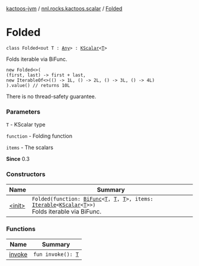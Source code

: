 [kactoos-jvm](../../index.md) / [nnl.rocks.kactoos.scalar](../index.md) / [Folded](./index.md)

# Folded

`class Folded<out T : `[`Any`](https://kotlinlang.org/api/latest/jvm/stdlib/kotlin/-any/index.html)`> : `[`KScalar`](../../nnl.rocks.kactoos/-k-scalar.md)`<`[`T`](index.md#T)`>`

Folds iterable via BiFunc.

```
new Folded<>(
(first, last) -> first + last,
new IterableOf<>(() -> 1L, () -> 2L, () -> 3L, () -> 4L)
).value() // returns 10L
```

There is no thread-safety guarantee.

### Parameters

`T` - KScalar type

`function` - Folding function

`items` - The scalars

**Since**
0.3

### Constructors

| Name | Summary |
|---|---|
| [&lt;init&gt;](-init-.md) | `Folded(function: `[`BiFunc`](../../nnl.rocks.kactoos/-bi-func/index.md)`<`[`T`](index.md#T)`, `[`T`](index.md#T)`, `[`T`](index.md#T)`>, items: `[`Iterable`](https://kotlinlang.org/api/latest/jvm/stdlib/kotlin.collections/-iterable/index.html)`<`[`KScalar`](../../nnl.rocks.kactoos/-k-scalar.md)`<`[`T`](index.md#T)`>>)`<br>Folds iterable via BiFunc. |

### Functions

| Name | Summary |
|---|---|
| [invoke](invoke.md) | `fun invoke(): `[`T`](index.md#T) |
